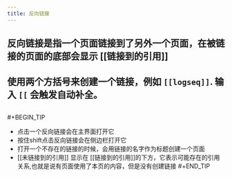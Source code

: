 ```yaml
---
title: 反向链接
---
```


## 反向链接是指一个页面链接到了另外一个页面，在被链接的页面的底部会显示 [[链接到的引用]]
## 使用两个方括号来创建一个链接，例如  `[[logseq]]`. 输入 `[[` 会触发自动补全。
##
#+BEGIN_TIP 
- 点击一个反向链接会在主界面打开它
- 按住shift点击反向链接会在侧边栏打开它
- 打开一个不存在的链接的时候，会用链接的名字作为标题创建一个页面
- [[未链接到的引用]] 显示在 [[链接到的引用]]的下方，它表示可能存在的引用关系,也就是说有页面使用了本页的内容，但是没有创建链接
 #+END_TIP
